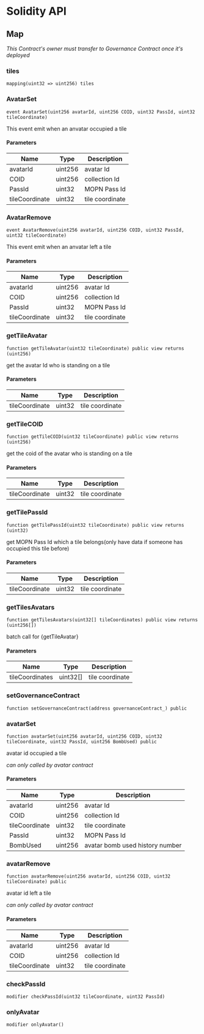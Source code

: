 # Solidity API

## Map

_This Contract's owner must transfer to Governance Contract once it's deployed_

### tiles

```solidity
mapping(uint32 => uint256) tiles
```

### AvatarSet

```solidity
event AvatarSet(uint256 avatarId, uint256 COID, uint32 PassId, uint32 tileCoordinate)
```

This event emit when an anvatar occupied a tile

#### Parameters

| Name | Type | Description |
| ---- | ---- | ----------- |
| avatarId | uint256 | avatar Id |
| COID | uint256 | collection Id |
| PassId | uint32 | MOPN Pass Id |
| tileCoordinate | uint32 | tile coordinate |

### AvatarRemove

```solidity
event AvatarRemove(uint256 avatarId, uint256 COID, uint32 PassId, uint32 tileCoordinate)
```

This event emit when an anvatar left a tile

#### Parameters

| Name | Type | Description |
| ---- | ---- | ----------- |
| avatarId | uint256 | avatar Id |
| COID | uint256 | collection Id |
| PassId | uint32 | MOPN Pass Id |
| tileCoordinate | uint32 | tile coordinate |

### getTileAvatar

```solidity
function getTileAvatar(uint32 tileCoordinate) public view returns (uint256)
```

get the avatar Id who is standing on a tile

#### Parameters

| Name | Type | Description |
| ---- | ---- | ----------- |
| tileCoordinate | uint32 | tile coordinate |

### getTileCOID

```solidity
function getTileCOID(uint32 tileCoordinate) public view returns (uint256)
```

get the coid of the avatar who is standing on a tile

#### Parameters

| Name | Type | Description |
| ---- | ---- | ----------- |
| tileCoordinate | uint32 | tile coordinate |

### getTilePassId

```solidity
function getTilePassId(uint32 tileCoordinate) public view returns (uint32)
```

get MOPN Pass Id which a tile belongs(only have data if someone has occupied this tile before)

#### Parameters

| Name | Type | Description |
| ---- | ---- | ----------- |
| tileCoordinate | uint32 | tile coordinate |

### getTilesAvatars

```solidity
function getTilesAvatars(uint32[] tileCoordinates) public view returns (uint256[])
```

batch call for {getTileAvatar}

#### Parameters

| Name | Type | Description |
| ---- | ---- | ----------- |
| tileCoordinates | uint32[] | tile coordinate |

### setGovernanceContract

```solidity
function setGovernanceContract(address governanceContract_) public
```

### avatarSet

```solidity
function avatarSet(uint256 avatarId, uint256 COID, uint32 tileCoordinate, uint32 PassId, uint256 BombUsed) public
```

avatar id occupied a tile

_can only called by avatar contract_

#### Parameters

| Name | Type | Description |
| ---- | ---- | ----------- |
| avatarId | uint256 | avatar Id |
| COID | uint256 | collection Id |
| tileCoordinate | uint32 | tile coordinate |
| PassId | uint32 | MOPN Pass Id |
| BombUsed | uint256 | avatar bomb used history number |

### avatarRemove

```solidity
function avatarRemove(uint256 avatarId, uint256 COID, uint32 tileCoordinate) public
```

avatar id left a tile

_can only called by avatar contract_

#### Parameters

| Name | Type | Description |
| ---- | ---- | ----------- |
| avatarId | uint256 | avatar Id |
| COID | uint256 | collection Id |
| tileCoordinate | uint32 | tile coordinate |

### checkPassId

```solidity
modifier checkPassId(uint32 tileCoordinate, uint32 PassId)
```

### onlyAvatar

```solidity
modifier onlyAvatar()
```

